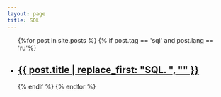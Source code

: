 ```yaml
---
layout: page
title: SQL
---
```


<ul>
{%for post in site.posts %}
    {% if post.tag == 'sql' and post.lang == 'ru'%}
        <li>
            <h2><a href="{{ post.url | prepend: site.baseurl | replace: '//', '/' }}">{{ post.title | replace_first: "SQL. ", "" }}</a></h2>
        </li>
    {% endif %}
{% endfor %}
</ul>
